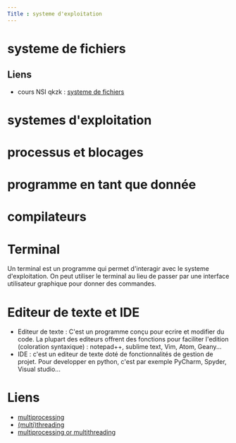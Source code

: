 ```yaml
---
Title : systeme d'exploitation
---
```


# systeme de fichiers
## Liens
* cours NSI qkzk : [systeme de fichiers](https://qkzk.xyz/docs/nsi/cours_terminale/architecture/processus/processus/#système-de-fichiers)

# systemes d'exploitation

# processus et blocages

# programme en tant que donnée

# compilateurs

# Terminal
Un terminal est un programme qui permet d'interagir avec le systeme d'exploitation. On peut utiliser le terminal au lieu de passer par une interface utilisateur graphique pour donner des commandes.

# Editeur de texte et IDE
* Editeur de texte : C'est un programme conçu pour ecrire et modifier du code. La plupart des editeurs offrent des fonctions pour faciliter l'edition (coloration syntaxique) : notepad++, sublime text, Vim, Atom, Geany...
* IDE : c'est un editeur de texte doté de fonctionnalités de gestion de projet. Pour developper en python, c'est par exemple PyCharm, Spyder, Visual studio...

# Liens
* [multiprocessing](https://en.wikipedia.org/wiki/Multiprocessing)
* [(multi)threading](https://fr.wikipedia.org/wiki/Thread_(informatique))
* [multiprocessing or multithreading](https://timber.io/blog/multiprocessing-vs-multithreading-in-python-what-you-need-to-know/)

